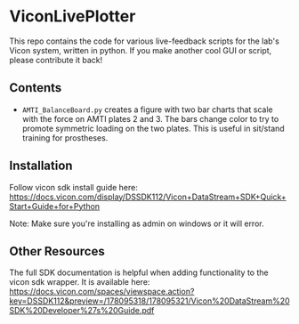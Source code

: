 # ViconLivePlotter
This repo contains the code for various live-feedback scripts for the lab's Vicon system, written in python. If you make another cool GUI or script, please contribute it back!

## Contents
- `AMTI_BalanceBoard.py` creates a figure with two bar charts that scale with the force on AMTI plates 2 and 3. The bars change color to try to promote symmetric loading on the two plates. This is useful in sit/stand training for prostheses. 

## Installation
Follow vicon sdk install guide here: https://docs.vicon.com/display/DSSDK112/Vicon+DataStream+SDK+Quick+Start+Guide+for+Python

Note: Make sure you're installing as admin on windows or it will error. 

## Other Resources
The full SDK documentation is helpful when adding functionality to the vicon sdk wrapper. It is available here: https://docs.vicon.com/spaces/viewspace.action?key=DSSDK112&preview=/178095318/178095321/Vicon%20DataStream%20SDK%20Developer%27s%20Guide.pdf